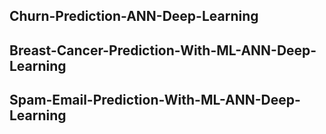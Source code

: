 ## Churn-Prediction-ANN-Deep-Learning

## Breast-Cancer-Prediction-With-ML-ANN-Deep-Learning

## Spam-Email-Prediction-With-ML-ANN-Deep-Learning

